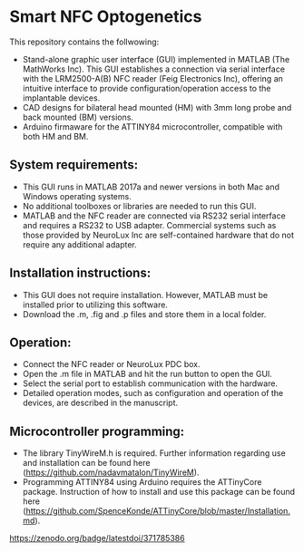 # Smart NFC Optogenetics

This repository contains the follwowing:
- Stand-alone graphic user interface (GUI) implemented in MATLAB (The MathWorks Inc). This GUI establishes a connection via serial interface with the LRM2500-A(B) NFC reader (Feig Electronics Inc), offering an intuitive interface to provide configuration/operation access to the implantable devices.
- CAD designs for bilateral head mounted (HM) with 3mm long probe and back mounted (BM) versions. 
- Arduino firmaware for the ATTINY84 microcontroller, compatible with both HM and BM.

## System requirements:

- This GUI runs in MATLAB 2017a and newer versions in both Mac and Windows operating systems.
- No additional toolboxes or libraries are needed to run this GUI.
- MATLAB and the NFC reader are connected via RS232 serial interface and requires a RS232 to USB adapter. Commercial systems such as those provided by NeuroLux Inc are self-contained hardware that do not require any additional adapter.

## Installation instructions:

- This GUI does not require installation. However, MATLAB must be installed prior to utilizing this software.
- Download the .m, .fig and .p files and store them in a local folder.

## Operation:

- Connect the NFC reader or NeuroLux PDC box.
- Open the .m file in MATLAB and hit the run button to open the GUI.
- Select the serial port to establish communication with the hardware.
- Detailed operation modes, such as configuration and operation of the devices, are described in the manuscript.

## Microcontroller programming:

- The library TinyWireM.h is required. Further information regarding use and installation can be found here (https://github.com/nadavmatalon/TinyWireM).
- Programming ATTINY84 using Arduino requires the ATTinyCore package. Instruction of how to install and use this package can be found here (https://github.com/SpenceKonde/ATTinyCore/blob/master/Installation.md).



https://zenodo.org/badge/latestdoi/371785386

